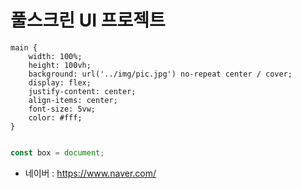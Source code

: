 # 풀스크린 UI 프로젝트

```
main {
	width: 100%;
	height: 100vh;
	background: url('../img/pic.jpg') no-repeat center / cover;
	display: flex;
	justify-content: center;
	align-items: center;
	font-size: 5vw;
	color: #fff;
}


```

```javascript
const box = document;
```

- 네이버 : <https://www.naver.com/>
